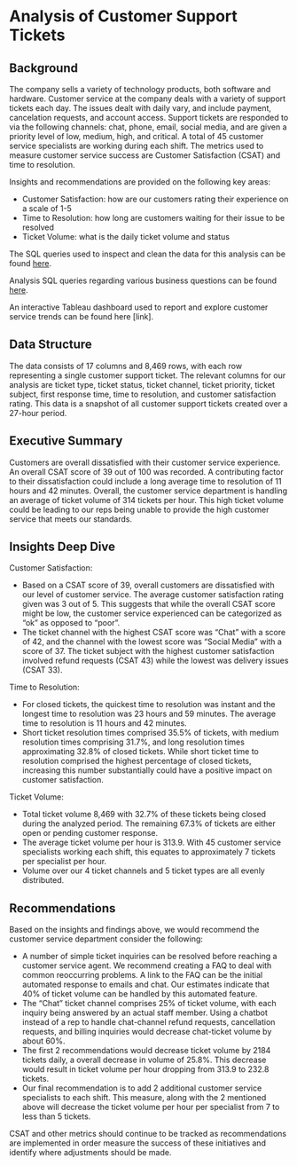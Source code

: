# Analysis of Customer Support Tickets

## Background

The company sells a variety of technology products, both software and hardware. Customer service at the company deals with a variety of support tickets each day. The issues dealt with daily vary, and include payment, cancelation requests, and account access. Support tickets are responded to via the following channels: chat, phone, email, social media, and are given a priority level of low, medium, high, and critical. A total of 45 customer service specialists are working during each shift. The metrics used to measure customer service success are Customer Satisfaction (CSAT) and time to resolution.

Insights and recommendations are provided on the following key areas:
- Customer Satisfaction: how are our customers rating their experience on a scale of 1-5
- Time to Resolution: how long are customers waiting for their issue to be resolved
- Ticket Volume: what is the daily ticket volume and status

The SQL queries used to inspect and clean the data for this analysis can be found [here](/setup_queries/).

Analysis SQL queries regarding various business questions can be found [here](/analysis_queries/).

An interactive Tableau dashboard used to report and explore customer service trends can be found here [link].

## Data Structure

The data consists of 17 columns and 8,469 rows, with each row representing a single customer support ticket. The relevant columns for our analysis are ticket type, ticket status, ticket channel, ticket priority, ticket subject, first response time, time to resolution, and customer satisfaction rating. This data is a snapshot of all customer support tickets created over a 27-hour period.


## Executive Summary

Customers are overall dissatisfied with their customer service experience. An overall CSAT score of 39 out of 100 was recorded.  A contributing factor to their dissatisfaction could include a long average time to resolution of 11 hours and 42 minutes. Overall, the customer service department is handling an average of ticket volume of 314 tickets per hour. This high ticket volume could be leading to our reps being unable to provide the high customer service that meets our standards.


## Insights Deep Dive

Customer Satisfaction: 
- Based on a CSAT score of 39, overall customers are dissatisfied with our level of customer service. The average customer satisfaction rating given was 3 out of 5. This suggests that while the overall CSAT score might be low, the customer service experienced can be categorized as “ok” as opposed to “poor”.
- The ticket channel with the highest CSAT score was “Chat” with a score of 42, and the channel with the lowest score was “Social Media” with a score of 37. The ticket subject with the highest customer satisfaction involved refund requests (CSAT 43) while the lowest was delivery issues (CSAT 33).

Time to Resolution:
- For closed tickets, the quickest time to resolution was instant and the longest time to resolution was 23 hours and 59 minutes. The average time to resolution is 11 hours and 42 minutes. 
- Short ticket resolution times comprised 35.5% of tickets, with medium resolution times comprising 31.7%, and long resolution times approximating 32.8% of closed tickets. While short ticket time to resolution comprised the highest percentage of closed tickets, increasing this number substantially could have a positive impact on customer satisfaction.

Ticket Volume: 
- Total ticket volume 8,469 with 32.7% of these tickets being closed during the analyzed period. The remaining 67.3% of tickets are either open or pending customer response.
- The average ticket volume per hour is 313.9. With 45 customer service specialists working each shift, this equates to approximately 7 tickets per specialist per hour.
- Volume over our 4 ticket channels and 5 ticket types are all evenly distributed.


## Recommendations

Based on the insights and findings above, we would recommend the customer service department consider the following:

- A number of simple ticket inquiries can be resolved before reaching a customer service agent. We recommend creating a FAQ to deal with common reoccurring problems. A link to the FAQ can be the initial automated response to emails and chat. Our estimates indicate that 40% of ticket volume can be handled by this automated feature. 
- The “Chat” ticket channel comprises 25% of ticket volume, with each inquiry being answered by an actual staff member. Using a chatbot instead of a rep to handle chat-channel refund requests, cancellation requests, and 
billing inquiries would decrease chat-ticket volume by about 60%.
- The first 2 recommendations would decrease ticket volume by 2184 tickets daily, a overall decrease in volume of 25.8%. This decrease would result in ticket volume per hour dropping from 313.9 to 232.8 tickets. 
- Our final recommendation is to add 2 additional customer service specialists to each shift. This measure, along with the 2 mentioned above will decrease the ticket volume per hour per specialist from 7 to less than 5 tickets.

CSAT and other metrics should continue to be tracked as recommendations are implemented in order measure the success of these initiatives and identify where adjustments should be made.

